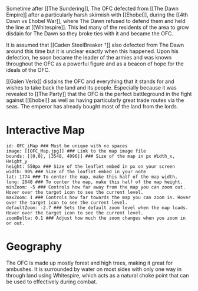 Sometime after [[The Sundering]], The OFC defected from [[The Dawn Empire]] after a particularly harsh skirmish with [[Ehobel]], during the [[4th Dawn vs Ehobel War]], where The Dawn refused to defend them and held the line at [[Whitespire]]. This led many of the residents of the area to grow disdain for The Dawn so they broke ties with it and became the OFC. 

It is assumed that [[Caden SteelBreaker †]] also defected from The Dawn around this time but it is unclear exactly when this happened. Upon his defection, he soon became the leader of the armies and was known throughout the OFC as a powerful figure and as a beacon of hope for the ideals of the OFC.

[[Galen Verix]] disdains the OFC and everything that it stands for and wishes to take back the land and its people. Especially because it was revealed to [[The Party]] that the OFC is the perfect battleground in the fight against [[Ehobel]] as well as having particularly great trade routes via the seas. The emperor has already bought most of the land from the lords.

# Interactive Map 
```leaflet  
id: OFC_iMap ### Must be unique with no spaces  
image: [[OFC_Map.jpg]] ### Link to the map image file  
bounds: [[0,0], [3548, 4096]] ### Size of the map in px Width_x, Height_y  
height: 550px ### Size of the leaflet embed in px on your screen  
width: 90% ### Size of the leaflet embed in your note  
lat: 1774 ### To center the map, make this half of the map width.  
long: 2048 ### To center the map, make this half of the map height.  
minZoom: -5 ### Controls how far away from the map you can zoom out. Hover over the target icon to see the current level.  
maxZoom: 1 ### Controls how far towards the map you can zoom in. Hover over the target icon to see the current level.  
defaultZoom: -2.7 ### Sets the default zoom level when the map loads. Hover over the target icon to see the current level.  
zoomDelta: 0.1 ### Adjust how much the zoom changes when you zoom in or out.
```

# Geography 
The OFC is made up mostly forest and high trees, making it great for ambushes. It is surrounded by water on most sides with only one way in through land using Whitespire, which acts as a natural choke point that can be used to effectively during combat.  